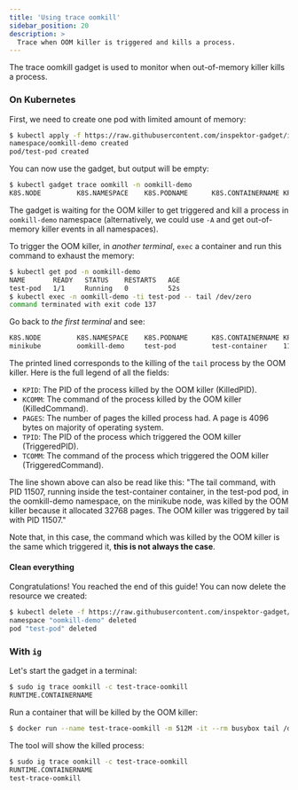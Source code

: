 ```yaml
---
title: 'Using trace oomkill'
sidebar_position: 20
description: >
  Trace when OOM killer is triggered and kills a process.
---
```


The trace oomkill gadget is used to monitor when out-of-memory killer kills a process.

### On Kubernetes

First, we need to create one pod with limited amount of memory:

```bash
$ kubectl apply -f https://raw.githubusercontent.com/inspektor-gadget/inspektor-gadget/main/docs/examples/limited-memory-pod.yaml
namespace/oomkill-demo created
pod/test-pod created
```

You can now use the gadget, but output will be empty:

```bash
$ kubectl gadget trace oomkill -n oomkill-demo
K8S.NODE         K8S.NAMESPACE    K8S.PODNAME      K8S.CONTAINERNAME KPID   KCOMM            PAGES  TPID             TCOMM
```

The gadget is waiting for the OOM killer to get triggered and kill a process in `oomkill-demo` namespace (alternatively, we could use `-A` and get out-of-memory killer events in all namespaces).

To trigger the OOM killer, in *another terminal*, `exec` a container and run this command to exhaust the memory:

```bash
$ kubectl get pod -n oomkill-demo
NAME       READY   STATUS    RESTARTS   AGE
test-pod   1/1     Running   0          52s
$ kubectl exec -n oomkill-demo -ti test-pod -- tail /dev/zero
command terminated with exit code 137
```

Go back to *the first terminal* and see:

```bash
K8S.NODE         K8S.NAMESPACE    K8S.PODNAME      K8S.CONTAINERNAME KPID   KCOMM            PAGES  TPID             TCOMM
minikube         oomkill-demo     test-pod         test-container    11507  tail             32768  11507            tail
```

The printed lined corresponds to the killing of the `tail` process by the OOM killer.
Here is the full legend of all the fields:

* `KPID`: The PID of the process killed by the OOM killer (KilledPID).
* `KCOMM`: The command of the process killed by the OOM killer (KilledCommand).
* `PAGES`: The number of pages the killed process had. A page is 4096 bytes on majority of operating system.
* `TPID`: The PID of the process which triggered the OOM killer (TriggeredPID).
* `TCOMM`: The command of the process which triggered the OOM killer (TriggeredCommand).

The line shown above can also be read like this: "The tail command, with PID 11507, running inside the test-container container, in the test-pod pod, in the oomkill-demo namespace, on the minikube node, was killed by the OOM killer because it allocated 32768 pages. The OOM killer was triggered by tail with PID 11507."

Note that, in this case, the command which was killed by the OOM killer is the same which triggered it, **this is not always the case**.

#### Clean everything

Congratulations! You reached the end of this guide!
You can now delete the resource we created:

```bash
$ kubectl delete -f https://raw.githubusercontent.com/inspektor-gadget/inspektor-gadget/main/docs/examples/limited-memory-pod.yaml
namespace "oomkill-demo" deleted
pod "test-pod" deleted
```

### With `ig`

Let's start the gadget in a terminal:

```bash
$ sudo ig trace oomkill -c test-trace-oomkill
RUNTIME.CONTAINERNAME                                                                           KPID       KCOMM            PAGES               TPID       TCOMM
```

Run a container that will be killed by the OOM killer:

```bash
$ docker run --name test-trace-oomkill -m 512M -it --rm busybox tail /dev/zero
```

The tool will show the killed process:

```bash
$ sudo ig trace oomkill -c test-trace-oomkill
RUNTIME.CONTAINERNAME                                                                           KPID       KCOMM            PAGES               TPID       TCOMM
test-trace-oomkill                                                                              85862      tail             262144              85862      tail
```
